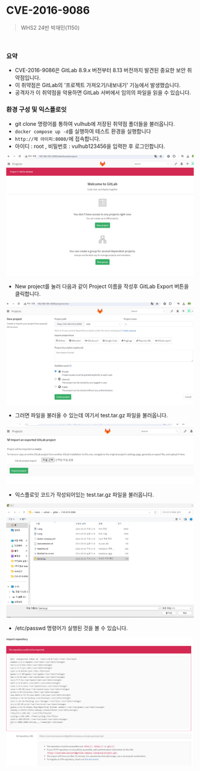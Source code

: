 # CVE-2016-9086

> WHS2 24반 박재민(1150)

<br/>

### 요약

- CVE-2016-9086은 GitLab 8.9.x 버전부터 8.13 버전까지 발견된 중요한 보안 취약점입니다.
- 이 취약점은 GitLab의 '프로젝트 가져오기/내보내기' 기능에서 발생했습니다.
- 공격자가 이 취약점을 악용하면 GitLab 서버에서 임의의 파일을 읽을 수 있습니다.

### 환경 구성 및 익스플로잇

-   git clone 명령어를 통하여 vulhub에 저장된 취약점 폴더들을 불러옵니다.
-   `docker compose up -d`를 실행하여 테스트 환경을 실행합니다
-   `http://제 아이피:8080/`에 접속합니다.
-   아이디 : root , 비밀번호 : vulhub123456을 입력한 후 로그인합니다.

![](실행1.png)

-   New project를 눌러 다음과 같이 Project 이름을 작성후 GitLab Export 버튼을 클릭합니다.

![](실행2.png)

-  그러면 파일을 불러올 수 있는데 여기서 test.tar.gz 파일을 불러옵니다.

![](실행3.png)

- 익스플로잇 코드가 작성되어있는 test.tar.gz 파일을 불러옵니다.

![](실행4.png)

- /etc/passwd 명령어가 실행된 것을 볼 수 있습니다.

![](결과.png)

